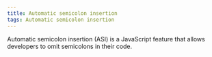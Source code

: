 ```yaml
---
title: Automatic semicolon insertion
tags: Automatic semicolon insertion
---
```


Automatic semicolon insertion (ASI) is a JavaScript feature that allows developers to omit semicolons in their code.
